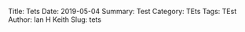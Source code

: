 Title: Tets
Date: 2019-05-04
Summary: Test
Category: TEts
Tags: TEst
Author: Ian H Keith
Slug: tets

